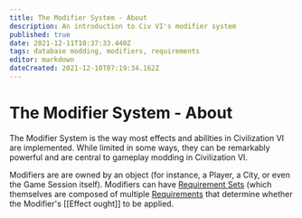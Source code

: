 ```yaml
---
title: The Modifier System - About
description: An introduction to Civ VI's modifier system
published: true
date: 2021-12-11T10:37:33.440Z
tags: database modding, modifiers, requirements
editor: markdown
dateCreated: 2021-12-10T07:19:34.162Z
---
```


# The Modifier System - About
The Modifier System is the way most effects and abilities in Civilization VI are implemented. While limited in some ways, they can be remarkably powerful and are central to gameplay modding in Civilization VI.

Modifiers are are owned by an object (for instance, a Player, a City, or even the Game Session itself). Modifiers can have [Requirement Sets](/database-modding/modifier-system/requirement-sets) (which themselves are composed of multiple [Requirements](/database-modding/modifier-system/requirements) that determine whether the Modifier's [[Effect ought]] to be applied.